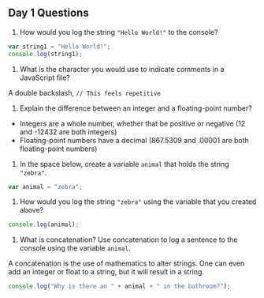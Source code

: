 ## Day 1 Questions

1. How would you log the string `"Hello World!"` to the console?

```javascript
var string1 = "Hello World!";
console.log(string1);
```

1. What is the character you would use to indicate comments in a JavaScript file?

A double backslash, `// This feels repetitive`

1. Explain the difference between an integer and a floating-point number?
- Integers are a whole number, whether that be positive or negative (12 and -12432 are both integers)
- Floating-point numbers have a decimal (867.5309 and .00001 are both floating-point numbers)

1. In the space below, create a variable `animal` that holds the string `"zebra"`.
```javascript
var animal = "zebra";
```

1. How would you log the string `"zebra"` using the variable that you created above?
```Javascript
console.log(animal);
```

1. What is concatenation? Use concatenation to log a sentence to the console using the variable `animal`.

A concatenation is the use of mathematics to alter strings. One can even add an integer or float to a string, but it will result in a string.
```javascript
console.log("Why is there an " + animal + " in the bathroom?");
```
